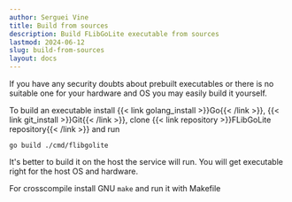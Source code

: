 ```yaml
---
author: Serguei Vine
title: Build from sources
description: Build FLibGoLite executable from sources
lastmod: 2024-06-12
slug: build-from-sources
layout: docs
---
```


If you have any security doubts about prebuilt executables or there is no suitable one for your hardware and OS you may easily build it yourself.    

To build an executable install {{< link golang_install >}}Go{{< /link >}}, {{< link git_install >}}Git{{< /link >}}, clone {{< link repository >}}FLibGoLite repository{{< /link >}}  and run
```console
go build ./cmd/flibgolite
```  
It's better to build it on the host the service will run. You will get executable right for the host OS and hardware.    
  
For crosscompile install GNU `make` and run it with Makefile